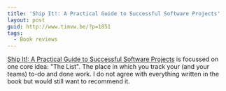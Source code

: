 ```yaml
---
title: 'Ship It!: A Practical Guide to Successful Software Projects'
layout: post
guid: http://www.timvw.be/?p=1851
tags:
  - Book reviews
---
```

[Ship It!: A Practical Guide to Successful Software Projects](http://www.pragprog.com/titles/prj/ship-it) is focussed on one core idea: "The List". The place in which you track your (and your teams) to-do and done work. I do not agree with everything written in the book but would still want to recommend it.
